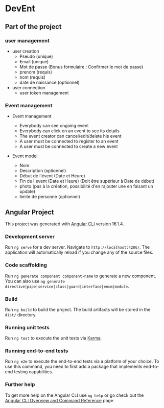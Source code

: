 # DevEnt

## Part of the project

### user management

- user creation
  - Pseudo (unique)
  - Email (unique)
  - Mot de passe (Bonus formulaire : Confirmer le mot de passe)
  - prenom (requis)
  - nom (requis)
  - date de naissance (optionnel)
- user connection
  - user token management

### Event management

- Event management

  - Everybody can see ongoing event
  - Everybody can click on an event to see its details
  - The event creator can cancel/edit/delete his event
  - A user must be connected to register to an event
  - A user must be connected to create a new event

- Event model
  - Nom
  - Description (optionnel)
  - Début de l'évent (Date et Heure)
  - Fin de l'event (Date et Heure) (Doit être supérieur à Date de début)
  - photo (pas à la création, possibilité d'en rajouter une en faisant un update)
  - limite de personne (optionnel)

## Angular Project

This project was generated with [Angular CLI](https://github.com/angular/angular-cli) version 16.1.4.

### Development server

Run `ng serve` for a dev server. Navigate to `http://localhost:4200/`. The application will automatically reload if you change any of the source files.

### Code scaffolding

Run `ng generate component component-name` to generate a new component. You can also use `ng generate directive|pipe|service|class|guard|interface|enum|module`.

### Build

Run `ng build` to build the project. The build artifacts will be stored in the `dist/` directory.

### Running unit tests

Run `ng test` to execute the unit tests via [Karma](https://karma-runner.github.io).

### Running end-to-end tests

Run `ng e2e` to execute the end-to-end tests via a platform of your choice. To use this command, you need to first add a package that implements end-to-end testing capabilities.

### Further help

To get more help on the Angular CLI use `ng help` or go check out the [Angular CLI Overview and Command Reference](https://angular.io/cli) page.

